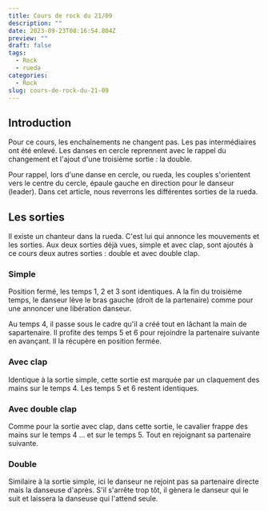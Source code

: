 ```yaml
---
title: Cours de rock du 21/09
description: ""
date: 2023-09-23T08:16:54.804Z
preview: ""
draft: false
tags:
  - Rock
  - rueda
categories:
  - Rock
slug: cours-de-rock-du-21-09
---
```


## Introduction

Pour ce cours, les enchaînements ne changent pas. Les pas intermédiaires ont été enlevé. Les danses en cercle reprennent avec le rappel du changement et l'ajout d'une troisième sortie : la double. 

Pour rappel, lors d'une danse en cercle, ou rueda, les couples s'orientent vers le centre du cercle, épaule gauche en direction pour le danseur (leader). Dans cet article, nous reverrons les différentes sorties de la rueda. 

## Les sorties

Il existe un chanteur dans la rueda. C'est lui qui annonce les mouvements et les sorties. Aux deux sorties déjà vues, simple et avec clap, sont ajoutés à ce cours deux autres sorties : double et avec double clap.

### Simple

Position fermé, les temps 1, 2 et 3 sont identiques. A la fin du troisième temps, le danseur lève le bras gauche (droit de la partenaire) comme pour une annoncer une libération danseur.

Au temps 4, il passe sous le cadre qu'il a créé tout en lâchant la main de sapartenaire. Il profite des temps 5 et 6 pour rejoindre la partenaire suivante en avançant. Il la récupère en position fermée. 

### Avec clap

Identique à la sortie simple, cette sortie est marquée par un claquement des mains sur le temps 4. Les temps 5 et 6 restent identiques. 

### Avec double clap

Comme pour la sortie avec clap, dans cette sortie, le cavalier frappe des mains sur le temps 4 ... et sur le temps 5. Tout en rejoignant sa partenaire suivante. 

### Double

Similaire à la sortie simple, ici le danseur ne rejoint pas sa partenaire directe mais la danseuse d'après. S'il s'arrête trop tôt, il gènera le danseur qui le suit et laissera la danseuse qui l'attend seule. 